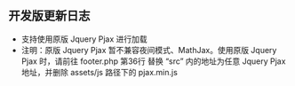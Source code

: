## 开发版更新日志
- 支持使用原版 Jquery Pjax 进行加载
- 注明：原版 Jquery Pjax 暂不兼容夜间模式、MathJax。使用原版 Jquery Pjax 时，请前往 footer.php 第36行 替换 “src” 内的地址为任意 Jquery Pjax 地址，并删除 assets/js 路径下的 pjax.min.js